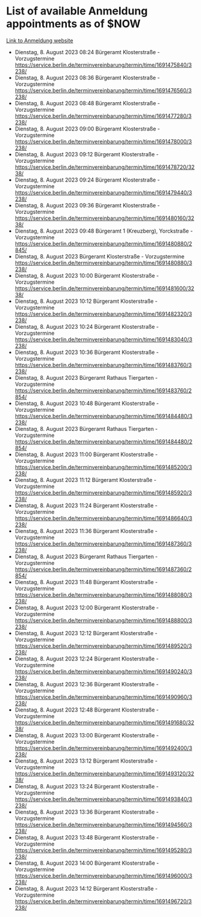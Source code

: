 # List of available Anmeldung appointments as of $NOW
[Link to Anmeldung website](https://service.berlin.de/terminvereinbarung/termin/tag.php?termin=1&anliegen[]=120686&dienstleisterlist=122210,122217,327316,122219,327312,122227,327314,122231,327346,122243,327348,122254,122252,329742,122260,329745,122262,329748,122271,327278,122273,327274,122277,327276,330436,122280,327294,122282,327290,122284,327292,122291,327270,122285,327266,122286,327264,122296,327268,150230,329760,122297,327286,122294,327284,122312,329763,122314,329775,122304,327330,122311,327334,122309,327332,317869,122281,327352,122279,329772,122283,122276,327324,122274,327326,122267,329766,122246,327318,122251,327320,122257,327322,122208,327298,122226,327300&herkunft=http%3A%2F%2Fservice.berlin.de%2Fdienstleistung%2F120686%2F)
- Dienstag, 8. August 2023 08:24 Bürgeramt Klosterstraße - Vorzugstermine https://service.berlin.de/terminvereinbarung/termin/time/1691475840/3238/
- Dienstag, 8. August 2023 08:36 Bürgeramt Klosterstraße - Vorzugstermine https://service.berlin.de/terminvereinbarung/termin/time/1691476560/3238/
- Dienstag, 8. August 2023 08:48 Bürgeramt Klosterstraße - Vorzugstermine https://service.berlin.de/terminvereinbarung/termin/time/1691477280/3238/
- Dienstag, 8. August 2023 09:00 Bürgeramt Klosterstraße - Vorzugstermine https://service.berlin.de/terminvereinbarung/termin/time/1691478000/3238/
- Dienstag, 8. August 2023 09:12 Bürgeramt Klosterstraße - Vorzugstermine https://service.berlin.de/terminvereinbarung/termin/time/1691478720/3238/
- Dienstag, 8. August 2023 09:24 Bürgeramt Klosterstraße - Vorzugstermine https://service.berlin.de/terminvereinbarung/termin/time/1691479440/3238/
- Dienstag, 8. August 2023 09:36 Bürgeramt Klosterstraße - Vorzugstermine https://service.berlin.de/terminvereinbarung/termin/time/1691480160/3238/
- Dienstag, 8. August 2023 09:48 Bürgeramt 1 (Kreuzberg), Yorckstraße - Vorzugstermine https://service.berlin.de/terminvereinbarung/termin/time/1691480880/2845/
- Dienstag, 8. August 2023  Bürgeramt Klosterstraße - Vorzugstermine https://service.berlin.de/terminvereinbarung/termin/time/1691480880/3238/
- Dienstag, 8. August 2023 10:00 Bürgeramt Klosterstraße - Vorzugstermine https://service.berlin.de/terminvereinbarung/termin/time/1691481600/3238/
- Dienstag, 8. August 2023 10:12 Bürgeramt Klosterstraße - Vorzugstermine https://service.berlin.de/terminvereinbarung/termin/time/1691482320/3238/
- Dienstag, 8. August 2023 10:24 Bürgeramt Klosterstraße - Vorzugstermine https://service.berlin.de/terminvereinbarung/termin/time/1691483040/3238/
- Dienstag, 8. August 2023 10:36 Bürgeramt Klosterstraße - Vorzugstermine https://service.berlin.de/terminvereinbarung/termin/time/1691483760/3238/
- Dienstag, 8. August 2023  Bürgeramt Rathaus Tiergarten - Vorzugstermine https://service.berlin.de/terminvereinbarung/termin/time/1691483760/2854/
- Dienstag, 8. August 2023 10:48 Bürgeramt Klosterstraße - Vorzugstermine https://service.berlin.de/terminvereinbarung/termin/time/1691484480/3238/
- Dienstag, 8. August 2023  Bürgeramt Rathaus Tiergarten - Vorzugstermine https://service.berlin.de/terminvereinbarung/termin/time/1691484480/2854/
- Dienstag, 8. August 2023 11:00 Bürgeramt Klosterstraße - Vorzugstermine https://service.berlin.de/terminvereinbarung/termin/time/1691485200/3238/
- Dienstag, 8. August 2023 11:12 Bürgeramt Klosterstraße - Vorzugstermine https://service.berlin.de/terminvereinbarung/termin/time/1691485920/3238/
- Dienstag, 8. August 2023 11:24 Bürgeramt Klosterstraße - Vorzugstermine https://service.berlin.de/terminvereinbarung/termin/time/1691486640/3238/
- Dienstag, 8. August 2023 11:36 Bürgeramt Klosterstraße - Vorzugstermine https://service.berlin.de/terminvereinbarung/termin/time/1691487360/3238/
- Dienstag, 8. August 2023  Bürgeramt Rathaus Tiergarten - Vorzugstermine https://service.berlin.de/terminvereinbarung/termin/time/1691487360/2854/
- Dienstag, 8. August 2023 11:48 Bürgeramt Klosterstraße - Vorzugstermine https://service.berlin.de/terminvereinbarung/termin/time/1691488080/3238/
- Dienstag, 8. August 2023 12:00 Bürgeramt Klosterstraße - Vorzugstermine https://service.berlin.de/terminvereinbarung/termin/time/1691488800/3238/
- Dienstag, 8. August 2023 12:12 Bürgeramt Klosterstraße - Vorzugstermine https://service.berlin.de/terminvereinbarung/termin/time/1691489520/3238/
- Dienstag, 8. August 2023 12:24 Bürgeramt Klosterstraße - Vorzugstermine https://service.berlin.de/terminvereinbarung/termin/time/1691490240/3238/
- Dienstag, 8. August 2023 12:36 Bürgeramt Klosterstraße - Vorzugstermine https://service.berlin.de/terminvereinbarung/termin/time/1691490960/3238/
- Dienstag, 8. August 2023 12:48 Bürgeramt Klosterstraße - Vorzugstermine https://service.berlin.de/terminvereinbarung/termin/time/1691491680/3238/
- Dienstag, 8. August 2023 13:00 Bürgeramt Klosterstraße - Vorzugstermine https://service.berlin.de/terminvereinbarung/termin/time/1691492400/3238/
- Dienstag, 8. August 2023 13:12 Bürgeramt Klosterstraße - Vorzugstermine https://service.berlin.de/terminvereinbarung/termin/time/1691493120/3238/
- Dienstag, 8. August 2023 13:24 Bürgeramt Klosterstraße - Vorzugstermine https://service.berlin.de/terminvereinbarung/termin/time/1691493840/3238/
- Dienstag, 8. August 2023 13:36 Bürgeramt Klosterstraße - Vorzugstermine https://service.berlin.de/terminvereinbarung/termin/time/1691494560/3238/
- Dienstag, 8. August 2023 13:48 Bürgeramt Klosterstraße - Vorzugstermine https://service.berlin.de/terminvereinbarung/termin/time/1691495280/3238/
- Dienstag, 8. August 2023 14:00 Bürgeramt Klosterstraße - Vorzugstermine https://service.berlin.de/terminvereinbarung/termin/time/1691496000/3238/
- Dienstag, 8. August 2023 14:12 Bürgeramt Klosterstraße - Vorzugstermine https://service.berlin.de/terminvereinbarung/termin/time/1691496720/3238/
